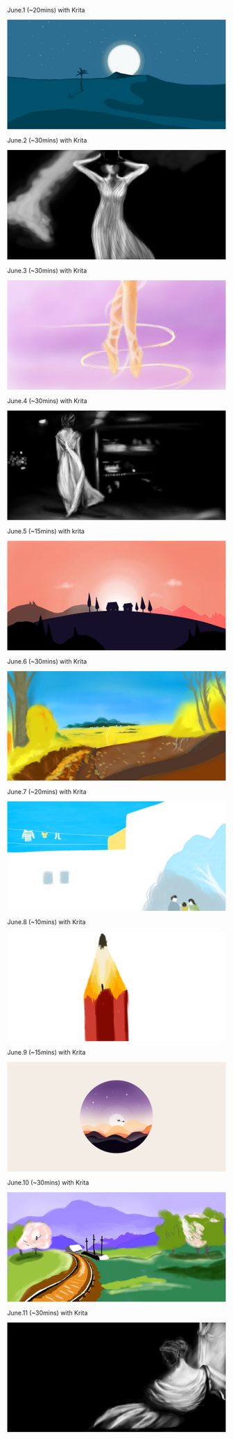 June.1 (~20mins) with Krita

![Desert](1.jpg)

June.2 (~30mins) with Krita

![Facny](2.jpg)

June.3 (~30mins) with Krita

![Practises](3.jpg)

June.4 (~30mins) with Krita

![Walking](4.jpg)

June.5 (~15mins) with krita

![Something](5.jpg)

June.6 (~30mins) with Krita

![Road](6.jpg)

June.7 (~20mins) with Krita

![Three](7.jpg)

June.8 (~10mins) with Krita

![Educated](8.jpg)

June.9 (~15mins) with Krita

![Birds](9.jpg)

June.10 (~30mins) with Krita

![Trains](10.jpg)

June.11 (~30mins) with Krita

![Sleep](11.jpg)
